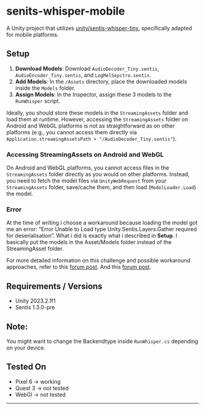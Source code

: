 # senits-whisper-mobile

A Unity project that utilizes [unity/sentis-whisper-tiny](https://huggingface.co/unity/sentis-whisper-tiny), specifically adapted for mobile platforms.

## Setup

1. **Download Models**: Download `AudioDecoder_Tiny.sentis`, `AudioEncoder_Tiny.sentis`, and `LogMelSepctro.sentis`.
2. **Add Models**: In the `/Assets` directory, place the downloaded models inside the `Models` folder.
3. **Assign Models**: In the Inspector, assign these 3 models to the `RunWhisper` script.

Ideally, you should store these models in the `StreamingAssets` folder and load them at runtime. However, accessing the `StreamingAssets` folder on Android and WebGL platforms is not as straightforward as on other platforms (e.g., you cannot access them directly via `Application.streamingAssetsPath + "/AudioDecoder_Tiny.sentis"`).

### Accessing StreamingAssets on Android and WebGL

On Android and WebGL platforms, you cannot access files in the `StreamingAssets` folder directly as you would on other platforms. Instead, you need to fetch the model files via `UnityWebRequest` from your `StreamingAssets` folder, save/cache them, and then load (`ModelLoader.Load`) the model.

### Error

At the time of writing i choose a workaround because loading the model got me an error: “Error Unable to Load type Unity.Sentis.Layers.Gather required for deserialisation”. What i did is exactly what i described in **Setup**. I basically put the models in the Asset/Models folder instead of the StreamingAsset folder.

For more detailed information on this challenge and possible workaround approaches, refer to this [forum post](https://discussions.unity.com/t/does-sentis-work-on-android-mobile/346403/5).
And this [forum post](https://discussions.unity.com/t/loading-asset-in-android-using-streamingassets-and-unitywebrequest/231278/2).

## Requirements / Versions

- Unity 2023.2.1f1
- Sentis 1.3.0-pre

## Note:
You might want to change the Backendtype inside `RunWhisper.cs` depending on your device. 

## Tested On

- Pixel 6  -> working
- Quest 3  -> not tested
- WebGl    -> not tested

---

